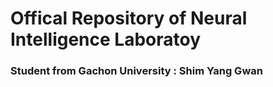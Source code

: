 # Offical Repository of Neural Intelligence Laboratoy
### Student from Gachon University : Shim Yang Gwan


